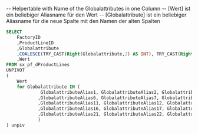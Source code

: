 -- Helpertable with Name of the Globalattributes in one Column
-- [Wert] ist ein beliebiger Aliasname für den Wert
-- [Globalattribute] ist ein beliebiger Aliasname für die neue Spalte mit den Namen der alten Spalten

````SQL
SELECT
	FactoryID
	,ProductLineID
	,Globalattribute
	,COALESCE(TRY_CAST(Right(Globalattribute,2) AS INT), TRY_CAST(Right(Globalattribute,1) AS INT)) AS GlobalattributeNumber
	,Wert
FROM sx_pf_dProductLines
UNPIVOT
(
	Wert
	for Globalattribute IN (
			 GlobalattributeAlias1, GlobalattributeAlias2, GlobalattributeAlias3, GlobalattributeAlias4, GlobalattributeAlias5
			,GlobalattributeAlias6, GlobalattributeAlias7, GlobalattributeAlias8, GlobalattributeAlias9, GlobalattributeAlias10
			,GlobalattributeAlias11, GlobalattributeAlias12, GlobalattributeAlias13, GlobalattributeAlias14, GlobalattributeAlias15
			,GlobalattributeAlias16, GlobalattributeAlias17, GlobalattributeAlias18, GlobalattributeAlias19, GlobalattributeAlias20
			,GlobalattributeAlias21, GlobalattributeAlias22, GlobalattributeAlias23, GlobalattributeAlias24, GlobalattributeAlias25
			)
) unpiv
 ````
